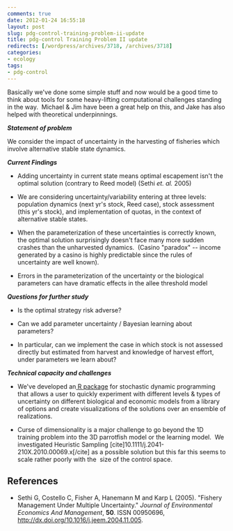 ```yaml
---
comments: true
date: 2012-01-24 16:55:18
layout: post
slug: pdg-control-training-problem-ii-update
title: pdg-control Training Problem II update
redirects: [/wordpress/archives/3718, /archives/3718]
categories:
- ecology
tags:
- pdg-control
---
```


Basically we've done some simple stuff and now would be a good time to think about tools for some heavy-lifting computational challenges standing in the way.  Michael & Jim have been a great help on this, and Jake has also helped with theoretical underpinnings.

_**Statement of problem**_

We consider the impact of uncertainty in the harvesting of fisheries which involve alternative stable state dynamics.

_**Current Findings**_



	
  * Adding uncertainty in current state means optimal escapement isn't the optimal solution (contrary to Reed model) (Sethi _et. al._ 2005)

	
  * We are considering uncertainty/variability entering at three levels: population dynamics (next yr's stock, Reed case), stock assessment (this yr's stock), and implementation of quotas, in the context of alternative stable states.

	
  * When the parameterization of these uncertainties is correctly known, the optimal solution surprisingly doesn't face many more sudden crashes than the unharvested dynamics.  (Casino "paradox" -- income generated by a casino is highly predictable since the rules of uncertainty are well known).

	
  * Errors in the parameterization of the uncertainty or the biological parameters can have dramatic effects in the allee threshold model


_**Questions for further study**_



	
  * Is the optimal strategy risk adverse?

	
  * Can we add parameter uncertainty / Bayesian learning about parameters?

	
  * In particular, can we implement the case in which stock is not assessed directly but estimated from harvest and knowledge of harvest effort, under parameters we learn about?


_**Technical capacity and challenges**_



	
  * We've developed an[ R package](https://github.com/cboettig/pdg_control) for stochastic dynamic programming that allows a user to quickly experiment with different levels & types of uncertainty on different biological and economic models from a library of options and create visualizations of the solutions over an ensemble of realizations.

	
  * Curse of dimensionality is a major challenge to go beyond the 1D training problem into the 3D parrotfish model or the learning model.  We investigated Heuristic Sampling [cite]10.1111/j.2041-210X.2010.00069.x[/cite] as a possible solution but this far this seems to scale rather poorly with the  size of the control space.



## References


- Sethi G, Costello C, Fisher A, Hanemann M and Karp L (2005).
"Fishery Management Under Multiple Uncertainty."
*Journal of Environmental Economics And Management*, **50**.
ISSN 00950696, <a href="http://dx.doi.org/10.1016/j.jeem.2004.11.005">http://dx.doi.org/10.1016/j.jeem.2004.11.005</a>.

